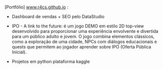 [Portfólio] www.r4cs.github.io :

* Dashboard de vendas + SEO pelo DataStudio
  
* IPO - A link to the future: é um jogo DEMO em estilo 2D top-view desenvolvido para proporcionar uma experiência envolvente e divertida para um público adulto e jovem. O jogo combina elementos clássicos, como a exploração de uma cidade, NPCs com diálogos educacionais e quests que permitem ao jogador aprender sobre IPO (Oferta Pública Inicial).
  
* Projetos em python plataforma kaggle
